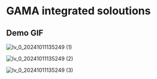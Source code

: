 # GAMA integrated soloutions

## Demo GIF
![lv_0_20241011135249 (1)](https://github.com/user-attachments/assets/1c070c39-4596-466d-a1d4-c4ec6ea2bc9f)


![lv_0_20241011135249 (2)](https://github.com/user-attachments/assets/d78a4bb6-07ae-4fd0-8778-ea0b231bf553)


![lv_0_20241011135249 (3)](https://github.com/user-attachments/assets/f034394a-90f9-454b-b746-bb164243a7f2)

